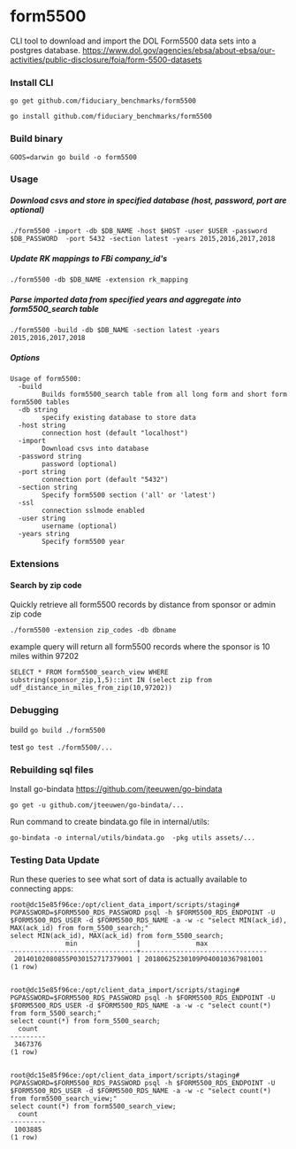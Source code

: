 # form5500
CLI tool to download and import the DOL Form5500 data sets into a postgres database.
https://www.dol.gov/agencies/ebsa/about-ebsa/our-activities/public-disclosure/foia/form-5500-datasets

### Install CLI
`go get github.com/fiduciary_benchmarks/form5500`

`go install github.com/fiduciary_benchmarks/form5500`

### Build binary
`GOOS=darwin go build -o form5500`

### Usage
##### Download csvs and store in specified database (host, password, port are optional)
  
  `./form5500 -import -db $DB_NAME -host $HOST -user $USER -password $DB_PASSWORD  -port 5432 -section latest -years 2015,2016,2017,2018`
  

##### Update RK mappings to FBi company_id's
  
  `./form5500 -db $DB_NAME -extension rk_mapping`
  
##### Parse imported data from specified years and aggregate into form5500_search table

  `./form5500 -build -db $DB_NAME -section latest -years 2015,2016,2017,2018`
  
##### Options
```
Usage of form5500:
  -build
    	Builds form5500_search table from all long form and short form form5500 tables
  -db string
    	specify existing database to store data
  -host string
    	connection host (default "localhost")
  -import
    	Download csvs into database
  -password string
    	password (optional)
  -port string
    	connection port (default "5432")
  -section string
    	Specify form5500 section ('all' or 'latest')
  -ssl
    	connection sslmode enabled
  -user string
    	username (optional)
  -years string
    	Specify form5500 year
  ```

### Extensions
#### Search by zip code
Quickly retrieve all form5500 records by distance from sponsor or admin zip code

`./form5500 -extension zip_codes -db dbname`

example query will return all form5500 records where the sponsor is 10 miles within 97202
```
SELECT * FROM form5500_search_view WHERE substring(sponsor_zip,1,5)::int IN (select zip from udf_distance_in_miles_from_zip(10,97202))
```

### Debugging
build `go build ./form5500`

test `go test ./form5500/...`

### Rebuilding sql files
Install go-bindata https://github.com/jteeuwen/go-bindata

`go get -u github.com/jteeuwen/go-bindata/...`

Run command to create bindata.go file in internal/utils:

`go-bindata -o internal/utils/bindata.go  -pkg utils assets/...`

### Testing Data Update

Run these queries to see what sort of data is actually available to connecting apps:

```
root@dc15e85f96ce:/opt/client_data_import/scripts/staging# PGPASSWORD=$FORM5500_RDS_PASSWORD psql -h $FORM5500_RDS_ENDPOINT -U $FORM5500_RDS_USER -d $FORM5500_RDS_NAME -a -w -c "select MIN(ack_id), MAX(ack_id) from form_5500_search;"
select MIN(ack_id), MAX(ack_id) from form_5500_search;
              min               |              max               
--------------------------------+--------------------------------
 20140102080855P030152717379001 | 20180625230109P040010367981001
(1 row)


root@dc15e85f96ce:/opt/client_data_import/scripts/staging# PGPASSWORD=$FORM5500_RDS_PASSWORD psql -h $FORM5500_RDS_ENDPOINT -U $FORM5500_RDS_USER -d $FORM5500_RDS_NAME -a -w -c "select count(*) from form_5500_search;"
select count(*) from form_5500_search;
  count  
---------
 3467376
(1 row)


root@dc15e85f96ce:/opt/client_data_import/scripts/staging# PGPASSWORD=$FORM5500_RDS_PASSWORD psql -h $FORM5500_RDS_ENDPOINT -U $FORM5500_RDS_USER -d $FORM5500_RDS_NAME -a -w -c "select count(*) from form5500_search_view;"
select count(*) from form5500_search_view;
  count  
---------
 1003885
(1 row)
```
